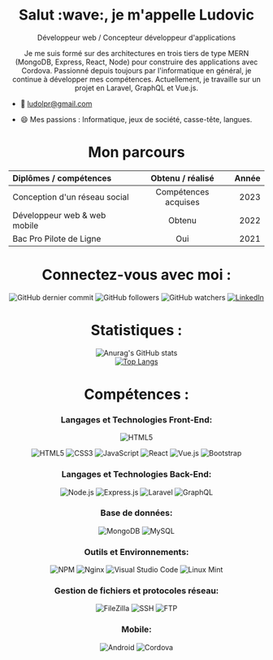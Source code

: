 <h1 align="center">Salut :wave:, je m'appelle Ludovic</h1>
<p align="center">Développeur web / Concepteur développeur d'applications</p>

<center>

Je me suis formé sur des architectures en trois tiers de type MERN (MongoDB, Express, React, Node) pour construire des applications avec Cordova. Passionné depuis toujours par l'informatique en général, je continue à développer mes compétences. Actuellement, je travaille sur un projet en Laravel, GraphQL et Vue.js.

</center>

- :email: ludolpr@gmail.com

- :smile:  Mes passions : Informatique, jeux de société, casse-tête, langues.

<h1 align="center">Mon parcours</h1>

<div align="center">

| Diplômes / compétences        | Obtenu / réalisé        |  Année  |
| :---                          | :----:                   |    ---: |
| Conception d'un réseau social | Compétences acquises        | 2023    |
| Développeur web & web mobile  | Obtenu                  | 2022    |
| Bac Pro Pilote de Ligne       | Oui                      | 2021    |

</div>

<h1 align="center">Connectez-vous avec moi :</h1>

<div align="center">

![GitHub dernier commit](liens)
![GitHub followers](liens)
![GitHub watchers](liens)
[![LinkedIn](https://img.shields.io/badge/LinkedIn-0A66C2?style=for-the-badge&logo=linkedin&logoColor=white&style=social)](https://www.linkedin.com/in/ludovic-leprout-7b1635244/)

</div>

<h1 align="center">Statistiques :</h1>

<div align="center">
 
![Anurag's GitHub stats](https://github-readme-stats.vercel.app/api?username=ludolpr&theme=chartreuse-dark&show_icons=true) <br>
[![Top Langs](https://github-readme-stats.vercel.app/api/top-langs/?username=ludolpr&layout=compact)](https://github.com/anuraghazra/github-readme-stats)

</div>

<h1 align="center">Compétences :</h1>


<div align="center">
 
 ### Langages et Technologies Front-End:
 
![HTML5](https://img.shields.io/badge/HTML5-maitrisé25-brightgreen?style=for-the-badge)
 
![HTML5](https://img.shields.io/badge/HTML5-10%23E34F26.svg?style=for-the-badge&logo=html5&logoColor=white)
![CSS3](https://img.shields.io/badge/CSS3-%231572B6.svg?style=for-the-badge&logo=css3&logoColor=white)
![JavaScript](https://img.shields.io/badge/JavaScript-%23323330.svg?style=for-the-badge&logo=javascript&logoColor=%23F7DF1E)
![React](https://img.shields.io/badge/React-61DAFB?style=for-the-badge&logo=react&logoColor=white)
![Vue.js](https://img.shields.io/badge/Vue.js-4FC08D?style=for-the-badge&logo=vue.js&logoColor=white)
![Bootstrap](https://img.shields.io/badge/Bootstrap-%23563D7C.svg?style=for-the-badge&logo=bootstrap&logoColor=white) 

</div>


<div align="center">

### Langages et Technologies Back-End: 

![Node.js](https://img.shields.io/badge/Node.js-6DA55F?style=for-the-badge&logo=node.js&logoColor=white)
![Express.js](https://img.shields.io/badge/Express.js-%23404d59.svg?style=for-the-badge&logo=express&logoColor=%2361DAFB)
![Laravel](https://img.shields.io/badge/Laravel-FF2D20?style=for-the-badge&logo=laravel&logoColor=white)
![GraphQL](https://img.shields.io/badge/GraphQL-E10098?style=for-the-badge&logo=graphql&logoColor=white)

</div>


<div align="center">
 
 ### Base de données:
 
![MongoDB](https://img.shields.io/badge/MongoDB-4DB33D?style=for-the-badge&logo=mongodb&logoColor=white)
![MySQL](https://img.shields.io/badge/MySQL-%2300f.svg?style=for-the-badge&logo=mysql&logoColor=white)
</div>

<div align="center">

### Outils et Environnements: 
![NPM](https://img.shields.io/badge/NPM-%23000000.svg?style=for-the-badge&logo=npm&logoColor=white)
![Nginx](https://img.shields.io/badge/Nginx-%23009639.svg?style=for-the-badge&logo=nginx&logoColor=white)
![Visual Studio Code](https://img.shields.io/badge/Visual%20Studio%20Code-0078d7.svg?style=for-the-badge&logo=visual-studio-code&logoColor=white)
![Linux Mint](https://img.shields.io/badge/Linux%20Mint-87CF3E?style=for-the-badge&logo=Linux%20Mint&logoColor=white)
</div>


<div align="center">

 ### Gestion de fichiers et protocoles réseau:
![FileZilla](https://img.shields.io/badge/FileZilla-%23B9B6B3.svg?style=for-the-badge&logo=filezilla&logoColor=white)
![SSH](https://img.shields.io/badge/SSH-%23007A88.svg?style=for-the-badge&logo=ssh&logoColor=white)
![FTP](https://img.shields.io/badge/FTP-%23009639.svg?style=for-the-badge&logo=ftp&logoColor=white)

<div align="center">
 
### Mobile:
![Android](https://img.shields.io/badge/Android-3DDC84?style=for-the-badge&logo=android&logoColor=white)
![Cordova](https://img.shields.io/badge/Cordova-35434F?style=for-the-badge&logo=apache-cordova&logoColor=white)

</div>

